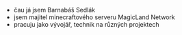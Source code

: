 - čau já jsem Barnabáš Sedlák
- jsem majitel minecraftového serveru MagicLand Network
- pracuju jako vývojář, technik na různých projektech
